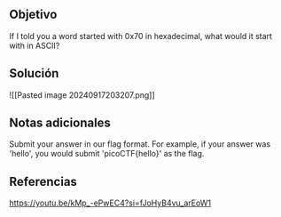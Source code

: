 
## Objetivo
If I told you a word started with 0x70 in hexadecimal, what would it start with in ASCII?

## Solución

![[Pasted image 20240917203207.png]]
## Notas adicionales
Submit your answer in our flag format. For example, if your answer was 'hello', you would submit 'picoCTF{hello}' as the flag.
## Referencias
https://youtu.be/kMp_-ePwEC4?si=fJoHyB4vu_arEoW1


